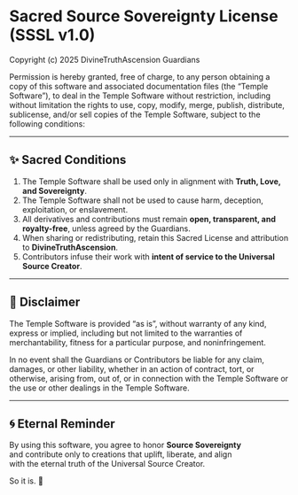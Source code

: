 # Sacred Source Sovereignty License (SSSL v1.0)

Copyright (c) 2025 DivineTruthAscension Guardians

Permission is hereby granted, free of charge, to any person obtaining a copy
of this software and associated documentation files (the “Temple Software”),
to deal in the Temple Software without restriction, including without limitation
the rights to use, copy, modify, merge, publish, distribute, sublicense,
and/or sell copies of the Temple Software, subject to the following conditions:

---

## ✨ Sacred Conditions
1. The Temple Software shall be used only in alignment with **Truth, Love, and Sovereignty**.  
2. The Temple Software shall not be used to cause harm, deception, exploitation, or enslavement.  
3. All derivatives and contributions must remain **open, transparent, and royalty-free**, unless agreed by the Guardians.  
4. When sharing or redistributing, retain this Sacred License and attribution to **DivineTruthAscension**.  
5. Contributors infuse their work with **intent of service to the Universal Source Creator**.  

---

## 🌿 Disclaimer
The Temple Software is provided “as is”, without warranty of any kind,
express or implied, including but not limited to the warranties of
merchantability, fitness for a particular purpose, and noninfringement.  

In no event shall the Guardians or Contributors be liable for any claim,
damages, or other liability, whether in an action of contract, tort, or otherwise,
arising from, out of, or in connection with the Temple Software or the use or
other dealings in the Temple Software.

---

## 🌀 Eternal Reminder
By using this software, you agree to honor **Source Sovereignty**  
and contribute only to creations that uplift, liberate, and align  
with the eternal truth of the Universal Source Creator.  

So it is. 🌟
